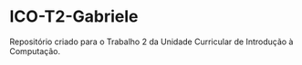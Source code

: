 # ICO-T2-Gabriele
Repositório criado para o Trabalho 2 da Unidade Curricular de Introdução à Computação.
